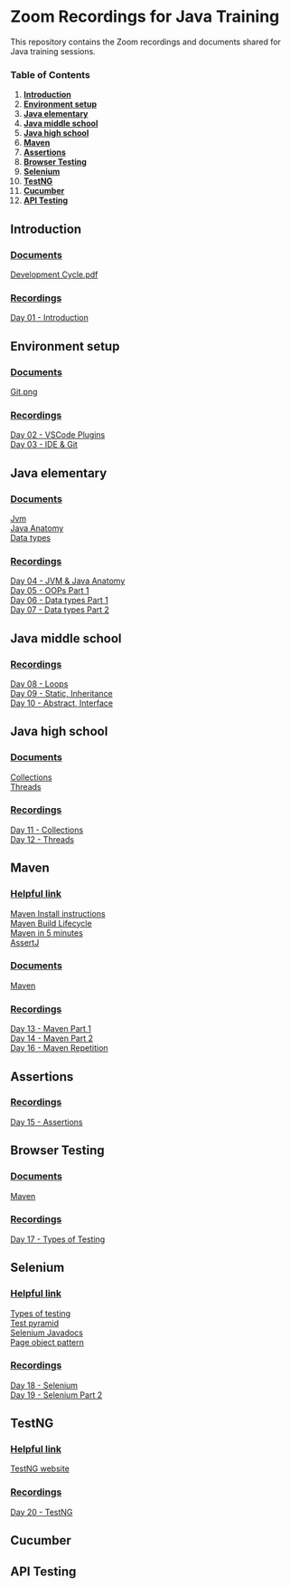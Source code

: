 # Zoom Recordings for Java Training
This repository contains the Zoom recordings and documents shared for Java training sessions.

### Table of Contents
1. **[Introduction](#introduction)**<br>
2. **[Environment setup](#environment-setup)**<br>
3. **[Java elementary](#java-elementary)**<br>
4. **[Java middle school](#java-middle-school)**<br>
5. **[Java high school](#java-high-school)**<br>
6. **[Maven](#maven)**<br>
7. **[Assertions](#assertions)**<br>
8. **[Browser Testing](#browser-testing)**<br>
9. **[Selenium](#selenium)**<br>
10. **[TestNG](#testng)**<br>
11. **[Cucumber](#cucumber)**<br>
12. **[API Testing](#api-testing)**<br>

## Introduction
### <ins>Documents</ins>
[Development Cycle.pdf](documents/Development%20Cycle.pdf)
### <ins>Recordings</ins>
[Day 01 - Introduction](recordings/Introduction.mp4)


## Environment setup
### <ins>Documents</ins>
[Git.png](documents/git.png)
### <ins>Recordings</ins>
[Day 02 - VSCode Plugins](recordings/VScodePlugins.mp4) <br>
[Day 03 - IDE & Git](recordings/Git.mp4)

## Java elementary
### <ins>Documents</ins>
[Jvm](documents/Jvm.pdf) <br>
[Java Anatomy](documents/Java%20Anatomy.pdf) <br>
[Data types](documents/DataTypes.pdf) <br>
### <ins>Recordings</ins>
[Day 04 - JVM & Java Anatomy](recordings/JVM.mp4) <br>
[Day 05 - OOPs Part 1](recordings/OOPsPart1.mp4) <br>
[Day 06 - Data types Part 1](recordings/DataTypes.mp4) <br>
[Day 07 - Data types Part 2](recordings/PassBy.mp4) <br>

## Java middle school
### <ins>Recordings</ins>
[Day 08 - Loops](recordings/Loops.mp4) <br>
[Day 09 - Static, Inheritance](recordings/StaticInheritance.mp4) <br>
[Day 10 - Abstract, Interface](recordings/AbstractInterface.mp4) <br>

## Java high school
### <ins>Documents</ins>
[Collections](documents/Collections.pdf) <br>
[Threads](documents/Threads.pdf) <br>
### <ins>Recordings</ins>
[Day 11 - Collections](recordings/Collections.mp4) <br>
[Day 12 - Threads](recordings/Threads.mp4) <br>

## Maven
### <ins>Helpful link</ins>
[Maven Install instructions](https://maven.apache.org/install.html) <br>
[Maven Build Lifecycle](https://maven.apache.org/guides/introduction/introduction-to-the-lifecycle.html) <br>
[Maven in 5 minutes](https://maven.apache.org/guides/getting-started/maven-in-five-minutes.html) <br>
[AssertJ](https://joel-costigliola.github.io/assertj/assertj-core-quick-start.html) <br>
### <ins>Documents</ins>
[Maven](documents/Maven.pdf) <br>
### <ins>Recordings</ins>
[Day 13 - Maven Part 1](recordings/MavenPart1.mp4) <br>
[Day 14 - Maven Part 2](recordings/MavenPart2.mp4) <br>
[Day 16 - Maven Repetition](recordings/MavenRepPart1.mp4) <br>

## Assertions
### <ins>Recordings</ins>
[Day 15 - Assertions](recordings/Assertions.mp4) <br>

## Browser Testing
### <ins>Documents</ins>
[Maven](documents/ShiftLeft.pdf) <br>
### <ins>Recordings</ins>
[Day 17 - Types of Testing](recordings/TestingTypes.mp4) <br>

## Selenium
### <ins>Helpful link</ins>
[Types of testing](https://www.selenium.dev/documentation/en/introduction/types_of_testing/) <br>
[Test pyramid](https://martinfowler.com/articles/practical-test-pyramid.html) <br>
[Selenium Javadocs](https://www.selenium.dev/selenium/docs/api/java/) <br>
[Page object pattern](https://martinfowler.com/bliki/PageObject.html) <br>
### <ins>Recordings</ins>
[Day 18 - Selenium](recordings/Selenium.mp4) <br>
[Day 19 - Selenium Part 2](recordings/SeleniumPart2.mp4) <br>

## TestNG
### <ins>Helpful link</ins>
[TestNG website](https://testng.org/doc/index.html) <br>
### <ins>Recordings</ins>
[Day 20 - TestNG](recordings/TestNG.mp4) <br>

## Cucumber

## API Testing
